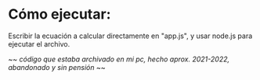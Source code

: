 # Cómo ejecutar:
Escribir la ecuación a calcular directamente en "app.js", y usar node.js para ejecutar el archivo.

~~ _código que estaba archivado en mi pc, hecho aprox. 2021-2022, abandonado y sin pensión_ ~~

